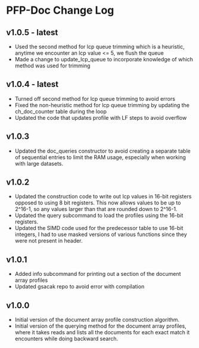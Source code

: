 # PFP-Doc Change Log

## v1.0.5 - latest
- Used the second method for lcp queue trimming which is a heuristic, anytime we encounter an lcp value <= 5, we flush the queue
- Made a change to update_lcp_queue to incorporate knowledge of which method was used for trimming

## v1.0.4 - latest
- Turned off second method for lcp queue trimming to avoid errors
- Fixed the non-heuristic method for lcp queue trimming by updating the ch_doc_counter table 
  during the loop
- Updated the code that updates profile with LF steps to avoid overflow

## v1.0.3
- Updated the doc_queries constructor to avoid creating a separate table of sequential entries
  to limit the RAM usage, especially when working with large datasets.

## v1.0.2
- Updated the construction code to write out lcp values in 16-bit registers opposed to using 8 bit registers. This
  now allows values to be up to 2^16-1, so any values larger than that are rounded down to 2^16-1. 
- Updated the query subcommand to load the profiles using the 16-bit registers.
- Updated the SIMD code used for the predecessor table to use 16-bit integers, I had to use
  masked versions of various functions since they were not present in header.

## v1.0.1
- Added info subcommand for printing out a section of the document array profiles
- Updated gsacak repo to avoid error with compilation

## v1.0.0
- Initial version of the document array profile construction algorithm.
- Initial version of the querying method for the document array profiles, where it takes reads and lists all the documents for each exact match it encounters while doing backward search.
